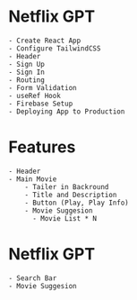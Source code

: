 # Netflix GPT
    - Create React App
    - Configure TailwindCSS
    - Header
    - Sign Up
    - Sign In
    - Routing
    - Form Validation
    - useRef Hook
    - Firebase Setup
    - Deploying App to Production
# Features
    - Header
    - Main Movie
        - Tailer in Backround
        - Title and Description
        - Button (Play, Play Info)
        - Movie Suggesion
          - Movie List * N
# Netflix GPT
    - Search Bar
    - Movie Suggesion
